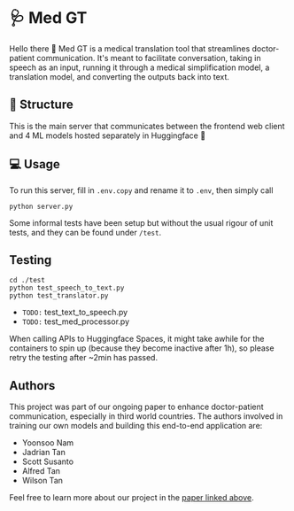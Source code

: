 # 🩺 Med GT

Hello there 👋 Med GT is a medical translation tool that streamlines doctor-patient communication. It's meant to facilitate conversation, taking in speech as an input, running it through a medical simplification model, a translation model, and converting the outputs back into text.

## 🧱 Structure

This is the main server that communicates between the frontend web client and 4 ML models hosted separately in Huggingface 🤗

## 💻 Usage

To run this server, fill in `.env.copy` and rename it to `.env`, then simply call

```
python server.py
```

Some informal tests have been setup but without the usual rigour of unit tests, and they can be found under `/test`.

## Testing

```
cd ./test
python test_speech_to_text.py
python test_translator.py
```

- `TODO:` test_text_to_speech.py
- `TODO:` test_med_processor.py

When calling APIs to Huggingface Spaces, it might take awhile for the containers to spin up (because they become inactive after 1h), so please retry the testing after ~2min has passed.

## Authors

This project was part of our ongoing paper to enhance doctor-patient communication, especially in third world countries. The authors involved in training our own models and building this end-to-end application are:

- Yoonsoo Nam
- Jadrian Tan
- Scott Susanto
- Alfred Tan
- Wilson Tan

Feel free to learn more about our project in the [paper linked above](./final_report.pdf).


